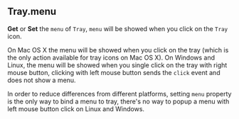 ## Tray.menu

**Get** or **Set** the `menu` of `Tray`, `menu` will be showed when you click on the `Tray` icon.

On Mac OS X the menu will be showed when you click on the tray (which is the only action available for tray icons on Mac OS X). On Windows and Linux, the menu will be showed when you single click on the tray with right mouse button, clicking with left mouse button sends the `click` event and does not show a menu.

In order to reduce differences from different platforms, setting `menu` property is the only way to bind a menu to tray, there's no way to popup a menu with left mouse button click on Linux and Windows.